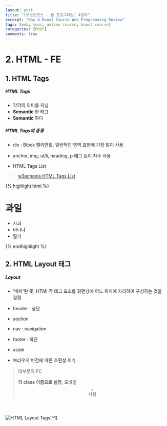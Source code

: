 ```yaml
---
layout: post
title: "[부스트코스 - 웹 프로그래밍] 4일차"
excerpt: "Day 4 Boost Course Web Programming Review"
tags: [web, mooc, online course, boost course]
categories: [MOOC]
comments: true
---
```


# 2. HTML - FE

## 1. HTML Tags

##### HTML Tags
* 각각의 의미를 지님
* **Semantic** 한 태그
* **Semantic** 하다

##### HTML Tags의 종류
* div : Block 엘리먼트, 일반적인 영역 표현에 가장 많이 사용
* anchor, img, ul/li, heading, p 태그 등이 자주 사용

* HTML Tags List
> [w3schools HTML Tags List](https://www.w3schools.com/tags/default.asp)

{% highlight html %}
<!DOCTYPE html>
<html>
  <head>
    <meta charset="utf-8">
    <meta name="viewport" content="width=device-width">
    <title>타이틀</title>
  </head>
  <body>
    <div>
      <h1>과일</h1>
      <ul>
        <li>사과</li>
        <li>바나나</li>
        <li>딸기</li>
      </ul>
    </div>
  </body>
</html>
{% endhighlight %}

## 2. HTML Layout 태그

##### Layout
* '배치'란 뜻, HTMl 각 태그 요소를 화면상에 어느 위치에 자리하여 구성하는 것을 결정
* header : 상단
* section
* nav : navigation
* footer : 하단
* aside

* 브라우저 버전에 따른 호환성 이슈
> 대부분의 PC **<div>의 class 이름으로 설정**, 모바일 **<header>, <footer>** 사용

![HTML Layout Tags](https://cphinf.pstatic.net/mooc/20171231_41/15146999078486r8Pv_JPEG/5086.HTML5PageLayout_2.jpg)[^1]
